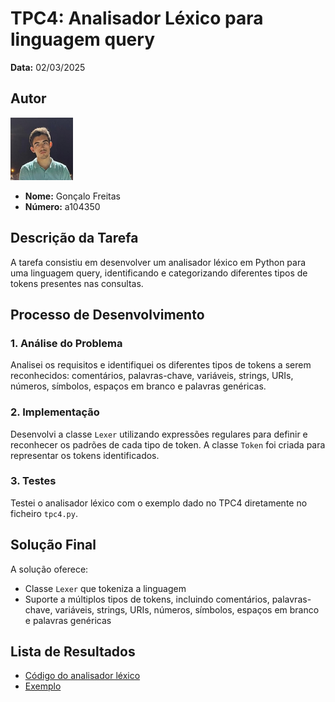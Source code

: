 # TPC4: Analisador Léxico para linguagem query

**Data:** 02/03/2025

## Autor
<img src="../bart.png" alt="bart" width="100" height="100">

- **Nome:** Gonçalo Freitas
- **Número:** a104350   

## Descrição da Tarefa

A tarefa consistiu em desenvolver um analisador léxico em Python para uma linguagem query, identificando e categorizando diferentes tipos de tokens presentes nas consultas.

## Processo de Desenvolvimento

### 1. Análise do Problema
Analisei os requisitos e identifiquei os diferentes tipos de tokens a serem reconhecidos: comentários, palavras-chave, variáveis, strings, URIs, números, símbolos, espaços em branco e palavras genéricas.

### 2. Implementação
Desenvolvi a classe `Lexer` utilizando expressões regulares para definir e reconhecer os padrões de cada tipo de token. A classe `Token` foi criada para representar os tokens identificados.

### 3. Testes 
Testei o analisador léxico com o exemplo dado no TPC4 diretamente no ficheiro `tpc4.py`.

## Solução Final

A solução oferece:
- Classe `Lexer` que tokeniza a linguagem
- Suporte a múltiplos tipos de tokens, incluindo comentários, palavras-chave, variáveis, strings, URIs, números, símbolos, espaços em branco e palavras genéricas


## Lista de Resultados
- [Código do analisador léxico](tpc4.py)
- [Exemplo](tpc4.py)